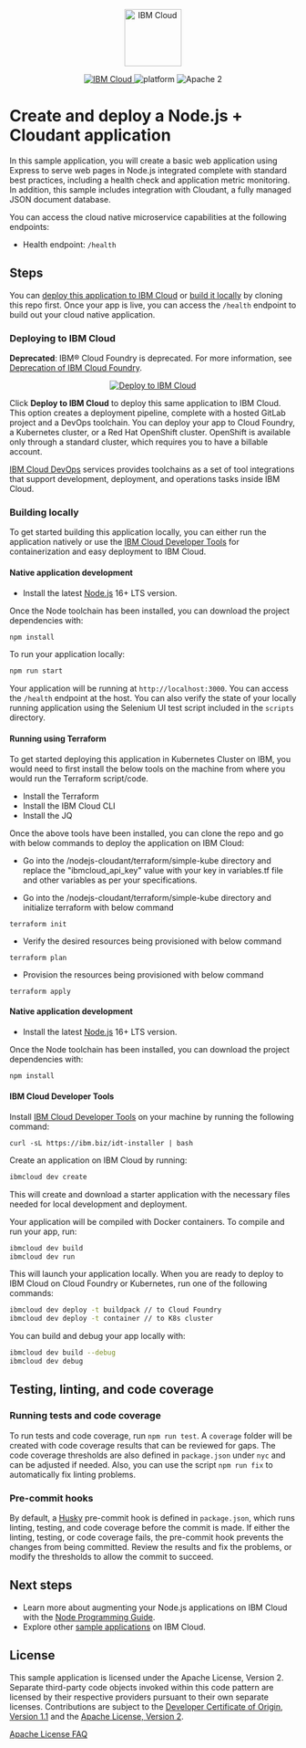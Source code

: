 <p align="center">
    <a href="https://cloud.ibm.com">
        <img src="https://cloud.ibm.com/media/docs/developer-appservice/resources/ibm-cloud.svg" height="100" alt="IBM Cloud">
    </a>
</p>

<p align="center">
    <a href="https://cloud.ibm.com">
    <img src="https://img.shields.io/badge/IBM%20Cloud-powered-blue.svg" alt="IBM Cloud">
    </a>
    <img src="https://img.shields.io/badge/platform-node-lightgrey.svg?style=flat" alt="platform">
    <img src="https://img.shields.io/badge/license-Apache2-blue.svg?style=flat" alt="Apache 2">
</p>


# Create and deploy a Node.js + Cloudant application

In this sample application, you will create a basic web application using Express to serve web pages in Node.js integrated complete with standard best practices, including a health check and application metric monitoring. In addition, this sample includes integration with Cloudant, a fully managed JSON document database.

You can access the cloud native microservice capabilities at the following endpoints:
- Health endpoint: `/health`

## Steps

You can [deploy this application to IBM Cloud](https://cloud.ibm.com/developer/appservice/starter-kits/nodejs-+-cloudant) or [build it locally](#building-locally) by cloning this repo first. Once your app is live, you can access the `/health` endpoint to build out your cloud native application.

### Deploying to IBM Cloud

**Deprecated**: IBM® Cloud Foundry is deprecated. For more information, see [Deprecation of IBM Cloud Foundry](http://ibm.biz/ibmcf-announce).

<p align="center">
    <a href="https://cloud.ibm.com/developer/appservice/create-app?defaultDeploymentToolchain=&defaultLanguage=NODE&navMode=starterkits&starterKit=3f3f65c6-4a2c-3255-8e80-d2ac52ca608a">
    <img src="https://cloud.ibm.com/devops/setup/deploy/button_x2.png" alt="Deploy to IBM Cloud">
    </a>
</p>

Click **Deploy to IBM Cloud** to deploy this same application to IBM Cloud. This option creates a deployment pipeline, complete with a hosted GitLab project and a DevOps toolchain. You can deploy your app to Cloud Foundry, a Kubernetes cluster, or a Red Hat OpenShift cluster. OpenShift is available only through a standard cluster, which requires you to have a billable account.

[IBM Cloud DevOps](https://www.ibm.com/cloud/devops) services provides toolchains as a set of tool integrations that support development, deployment, and operations tasks inside IBM Cloud.

### Building locally

To get started building this application locally, you can either run the application natively or use the [IBM Cloud Developer Tools](https://cloud.ibm.com/docs/cli?topic=cloud-cli-getting-started) for containerization and easy deployment to IBM Cloud.

#### Native application development

- Install the latest [Node.js](https://nodejs.org/en/download/) 16+ LTS version.

Once the Node toolchain has been installed, you can download the project dependencies with:

```bash
npm install
```

To run your application locally:

```bash
npm run start
```

Your application will be running at `http://localhost:3000`.  You can access the `/health` endpoint at the host. You can also verify the state of your locally running application using the Selenium UI test script included in the `scripts` directory.

#### Running using Terraform

To get started deploying this application in Kubernetes Cluster on IBM, you would need to first install the below tools on the machine from where you would run the Terraform script/code.

 - Install the Terraform
 - Install the IBM Cloud CLI
 - Install the JQ

Once the above tools have been installed, you can clone the repo and go with below commands to deploy the application on IBM Cloud:

- Go into the /nodejs-cloudant/terraform/simple-kube directory and replace the "ibmcloud_api_key" value with your key in variables.tf file and other variables as per your specifications.

- Go into the /nodejs-cloudant/terraform/simple-kube directory and initialize terraform with below command
```
terraform init
```
- Verify the desired resources being provisioned with below command
```
terraform plan
```
- Provision the resources being provisioned with below command
```
terraform apply
```

#### Native application development

- Install the latest [Node.js](https://nodejs.org/en/download/) 16+ LTS version.

Once the Node toolchain has been installed, you can download the project dependencies with:

```bash
npm install
```


#### IBM Cloud Developer Tools

Install [IBM Cloud Developer Tools](https://cloud.ibm.com/docs/cli?topic=cloud-cli-getting-started) on your machine by running the following command:
```
curl -sL https://ibm.biz/idt-installer | bash
```

Create an application on IBM Cloud by running:

```bash
ibmcloud dev create
```

This will create and download a starter application with the necessary files needed for local development and deployment.

Your application will be compiled with Docker containers. To compile and run your app, run:

```bash
ibmcloud dev build
ibmcloud dev run
```

This will launch your application locally. When you are ready to deploy to IBM Cloud on Cloud Foundry or Kubernetes, run one of the following commands:

```bash
ibmcloud dev deploy -t buildpack // to Cloud Foundry
ibmcloud dev deploy -t container // to K8s cluster
```

You can build and debug your app locally with:

```bash
ibmcloud dev build --debug
ibmcloud dev debug
```

## Testing, linting, and code coverage

### Running tests and code coverage

To run tests and code coverage, run `npm run test`. A `coverage` folder will be created with code coverage results that can be reviewed for gaps. The code coverage thresholds are also defined in `package.json` under `nyc` and can be adjusted if needed. Also, you can use the script `npm run fix` to automatically fix linting problems.

### Pre-commit hooks

By default, a [Husky](https://github.com/typicode/husky) pre-commit hook is defined in `package.json`, which runs linting, testing, and code coverage before the commit is made. If either the linting, testing, or code coverage fails, the pre-commit hook prevents the changes from being committed. Review the results and fix the problems, or modify the thresholds to allow the commit to succeed.

## Next steps
* Learn more about augmenting your Node.js applications on IBM Cloud with the [Node Programming Guide](https://cloud.ibm.com/docs/node?topic=nodejs-getting-started).
* Explore other [sample applications](https://cloud.ibm.com/developer/appservice/starter-kits) on IBM Cloud.

## License

This sample application is licensed under the Apache License, Version 2. Separate third-party code objects invoked within this code pattern are licensed by their respective providers pursuant to their own separate licenses. Contributions are subject to the [Developer Certificate of Origin, Version 1.1](https://developercertificate.org/) and the [Apache License, Version 2](https://www.apache.org/licenses/LICENSE-2.0.txt).

[Apache License FAQ](https://www.apache.org/foundation/license-faq.html#WhatDoesItMEAN)
